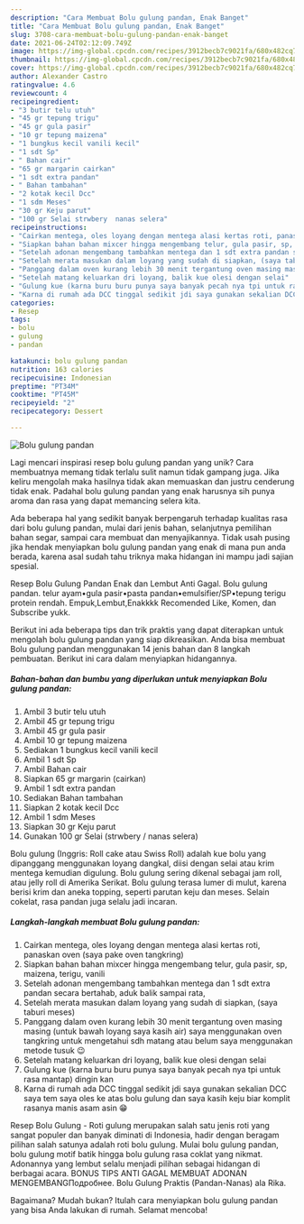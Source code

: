 ```yaml
---
description: "Cara Membuat Bolu gulung pandan, Enak Banget"
title: "Cara Membuat Bolu gulung pandan, Enak Banget"
slug: 3708-cara-membuat-bolu-gulung-pandan-enak-banget
date: 2021-06-24T02:12:09.749Z
image: https://img-global.cpcdn.com/recipes/3912becb7c9021fa/680x482cq70/bolu-gulung-pandan-foto-resep-utama.jpg
thumbnail: https://img-global.cpcdn.com/recipes/3912becb7c9021fa/680x482cq70/bolu-gulung-pandan-foto-resep-utama.jpg
cover: https://img-global.cpcdn.com/recipes/3912becb7c9021fa/680x482cq70/bolu-gulung-pandan-foto-resep-utama.jpg
author: Alexander Castro
ratingvalue: 4.6
reviewcount: 4
recipeingredient:
- "3 butir telu utuh"
- "45 gr tepung trigu"
- "45 gr gula pasir"
- "10 gr tepung maizena"
- "1 bungkus kecil vanili kecil"
- "1 sdt Sp"
- " Bahan cair"
- "65 gr margarin cairkan"
- "1 sdt extra pandan"
- " Bahan tambahan"
- "2 kotak kecil Dcc"
- "1 sdm Meses"
- "30 gr Keju parut"
- "100 gr Selai strwbery  nanas selera"
recipeinstructions:
- "Cairkan mentega, oles loyang dengan mentega alasi kertas roti, panaskan oven (saya pake oven tangkring)"
- "Siapkan bahan bahan mixcer hingga mengembang telur, gula pasir, sp, maizena, terigu, vanili"
- "Setelah adonan mengembang tambahkan mentega dan 1 sdt extra pandan secara bertahab, aduk balik sampai rata,"
- "Setelah merata masukan dalam loyang yang sudah di siapkan, (saya taburi meses)"
- "Panggang dalam oven kurang lebih 30 menit tergantung oven masing masing (untuk bawah loyang saya kasih air) saya menggunakan oven tangkring untuk mengetahui sdh matang atau belum saya menggunakan metode tusuk 😉"
- "Setelah matang keluarkan dri loyang, balik kue olesi dengan selai"
- "Gulung kue (karna buru buru punya saya banyak pecah nya tpi untuk rasa mantap) dingin kan"
- "Karna di rumah ada DCC tinggal sedikit jdi saya gunakan sekalian DCC saya tem saya oles ke atas bolu gulung dan saya kasih keju biar komplit rasanya manis asam asin 😁"
categories:
- Resep
tags:
- bolu
- gulung
- pandan

katakunci: bolu gulung pandan 
nutrition: 163 calories
recipecuisine: Indonesian
preptime: "PT34M"
cooktime: "PT45M"
recipeyield: "2"
recipecategory: Dessert

---
```



![Bolu gulung pandan](https://img-global.cpcdn.com/recipes/3912becb7c9021fa/680x482cq70/bolu-gulung-pandan-foto-resep-utama.jpg)

Lagi mencari inspirasi resep bolu gulung pandan yang unik? Cara membuatnya memang tidak terlalu sulit namun tidak gampang juga. Jika keliru mengolah maka hasilnya tidak akan memuaskan dan justru cenderung tidak enak. Padahal bolu gulung pandan yang enak harusnya sih punya aroma dan rasa yang dapat memancing selera kita.

Ada beberapa hal yang sedikit banyak berpengaruh terhadap kualitas rasa dari bolu gulung pandan, mulai dari jenis bahan, selanjutnya pemilihan bahan segar, sampai cara membuat dan menyajikannya. Tidak usah pusing jika hendak menyiapkan bolu gulung pandan yang enak di mana pun anda berada, karena asal sudah tahu triknya maka hidangan ini mampu jadi sajian spesial.

Resep Bolu Gulung Pandan Enak dan Lembut Anti Gagal. Bolu gulung pandan. telur ayam•gula pasir•pasta pandan•emulsifier/SP•tepung terigu protein rendah. Empuk,Lembut,Enakkkk Recomended Like, Komen, dan Subscribe yukk.


Berikut ini ada beberapa tips dan trik praktis yang dapat diterapkan untuk mengolah bolu gulung pandan yang siap dikreasikan. Anda bisa membuat Bolu gulung pandan menggunakan 14 jenis bahan dan 8 langkah pembuatan. Berikut ini cara dalam menyiapkan hidangannya.

<!--inarticleads1-->

##### Bahan-bahan dan bumbu yang diperlukan untuk menyiapkan Bolu gulung pandan:

1. Ambil 3 butir telu utuh
1. Ambil 45 gr tepung trigu
1. Ambil 45 gr gula pasir
1. Ambil 10 gr tepung maizena
1. Sediakan 1 bungkus kecil vanili kecil
1. Ambil 1 sdt Sp
1. Ambil  Bahan cair
1. Siapkan 65 gr margarin (cairkan)
1. Ambil 1 sdt extra pandan
1. Sediakan  Bahan tambahan
1. Siapkan 2 kotak kecil Dcc
1. Ambil 1 sdm Meses
1. Siapkan 30 gr Keju parut
1. Gunakan 100 gr Selai (strwbery / nanas selera)


Bolu gulung (Inggris: Roll cake atau Swiss Roll) adalah kue bolu yang dipanggang menggunakan loyang dangkal, diisi dengan selai atau krim mentega kemudian digulung. Bolu gulung sering dikenal sebagai jam roll, atau jelly roll di Amerika Serikat. Bolu gulung terasa lumer di mulut, karena berisi krim dan aneka topping, seperti parutan keju dan meses. Selain cokelat, rasa pandan juga selalu jadi incaran. 

<!--inarticleads2-->

##### Langkah-langkah membuat Bolu gulung pandan:

1. Cairkan mentega, oles loyang dengan mentega alasi kertas roti, panaskan oven (saya pake oven tangkring)
1. Siapkan bahan bahan mixcer hingga mengembang telur, gula pasir, sp, maizena, terigu, vanili
1. Setelah adonan mengembang tambahkan mentega dan 1 sdt extra pandan secara bertahab, aduk balik sampai rata,
1. Setelah merata masukan dalam loyang yang sudah di siapkan, (saya taburi meses)
1. Panggang dalam oven kurang lebih 30 menit tergantung oven masing masing (untuk bawah loyang saya kasih air) saya menggunakan oven tangkring untuk mengetahui sdh matang atau belum saya menggunakan metode tusuk 😉
1. Setelah matang keluarkan dri loyang, balik kue olesi dengan selai
1. Gulung kue (karna buru buru punya saya banyak pecah nya tpi untuk rasa mantap) dingin kan
1. Karna di rumah ada DCC tinggal sedikit jdi saya gunakan sekalian DCC saya tem saya oles ke atas bolu gulung dan saya kasih keju biar komplit rasanya manis asam asin 😁


Resep Bolu Gulung - Roti gulung merupakan salah satu jenis roti yang sangat populer dan banyak diminati di Indonesia, hadir dengan beragam pilihan salah satunya adalah roti bolu gulung. Mulai bolu gulung pandan, bolu gulung motif batik hingga bolu gulung rasa coklat yang nikmat. Adonannya yang lembut selalu menjadi pilihan sebagai hidangan di berbagai acara. BONUS TIPS ANTI GAGAL MEMBUAT ADONAN MENGEMBANGПодробнее. Bolu Gulung Praktis (Pandan-Nanas) ala Rika. 

Bagaimana? Mudah bukan? Itulah cara menyiapkan bolu gulung pandan yang bisa Anda lakukan di rumah. Selamat mencoba!

